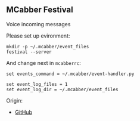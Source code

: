 MCabber Festival
----------------

Voice incoming messages

Please set up evironment:

    mkdir -p ~/.mcabber/event_files
    festival --server

And change next in `mcabberrc`:

    set events_command = ~/.mcabber/event-handler.py

    set event_log_files = 1
    set event_log_dir = ~/.mcabber/event_files

Origin:

* [GitHub](http://github.com/sergeykish/mcabber-festival/tree)
